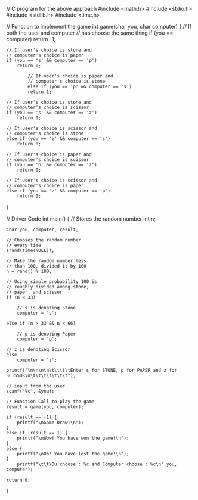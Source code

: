 // C program for the above approach
#include <math.h>
#include <stdio.h>
#include <stdlib.h>
#include <time.h>

// Function to implement the game
int game(char you, char computer)
{
	// If both the user and computer
	// has choose the same thing
	if (you == computer)
		return -1;

	// If user's choice is stone and
	// computer's choice is paper
	if (you == 's' && computer == 'p')
		return 0;

			// If user's choice is paper and
			// computer's choice is stone
			else if (you == 'p' && computer == 's') 
			return 1;

	// If user's choice is stone and
	// computer's choice is scissor
	if (you == 's' && computer == 'z')
		return 1;

	// If user's choice is scissor and
	// computer's choice is stone
	else if (you == 'z' && computer == 's')
		return 0;

	// If user's choice is paper and
	// computer's choice is scissor
	if (you == 'p' && computer == 'z')
		return 0;

	// If user's choice is scissor and
	// computer's choice is paper
	else if (you == 'z' && computer == 'p')
		return 1;
}

// Driver Code
int main()
{
	// Stores the random number
	int n;

	char you, computer, result;

	// Chooses the random number
	// every time
	srand(time(NULL));

	// Make the random number less
	// than 100, divided it by 100
	n = rand() % 100;

	// Using simple probability 100 is
	// roughly divided among stone,
	// paper, and scissor
	if (n < 33)

		// s is denoting Stone
		computer = 's';

	else if (n > 33 && n < 66)

		// p is denoting Paper
		computer = 'p';

	// z is denoting Scissor
	else
		computer = 'z';

	printf("\n\n\n\n\t\t\t\tEnter s for STONE, p for PAPER and z for SCISSOR\n\t\t\t\t\t\t\t");

	// input from the user
	scanf("%c", &you);

	// Function Call to play the game
	result = game(you, computer);

	if (result == -1) {
		printf("\nGame Draw!\n");
	}
	else if (result == 1) {
		printf("\nWow! You have won the game!\n");
	}
	else {
		printf("\nOh! You have lost the game!\n");
	}
		printf("\t\tYOu choose : %c and Computer choose : %c\n",you, computer);

	return 0;
}



    
        
